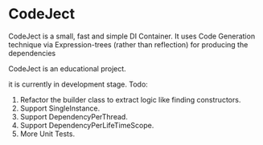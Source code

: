 # CodeJect
CodeJect is a small, fast and simple DI Container. It uses Code Generation technique via Expression-trees (rather than reflection) for producing the dependencies

CodeJect is an educational project.
  
it is currently in development stage. 
Todo:
1. Refactor the builder class to extract logic like finding constructors.
2. Support SingleInstance.
3. Support DependencyPerThread.
4. Support DependencyPerLifeTimeScope.
5. More Unit Tests.
